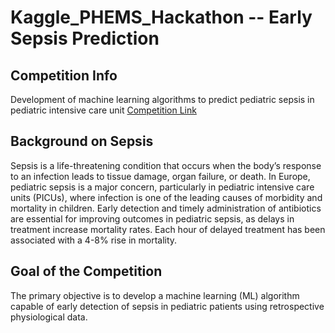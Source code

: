 # Kaggle_PHEMS_Hackathon -- Early Sepsis Prediction



## Competition Info
Development of machine learning algorithms to predict pediatric sepsis in pediatric intensive care unit
[Competition Link](https://www.kaggle.com/competitions/phems-hackathon-early-sepsis-prediction/overview)

## Background on Sepsis
Sepsis is a life-threatening condition that occurs when the body’s response to an infection leads to tissue damage, organ failure, or death. In Europe, pediatric sepsis is a major concern, particularly in pediatric intensive care units (PICUs), where infection is one of the leading causes of morbidity and mortality in children. Early detection and timely administration of antibiotics are essential for improving outcomes in pediatric sepsis, as delays in treatment increase mortality rates. Each hour of delayed treatment has been associated with a 4-8% rise in mortality.

## Goal of the Competition
The primary objective is to develop a machine learning (ML) algorithm capable of early detection of sepsis in pediatric patients using retrospective physiological data.

